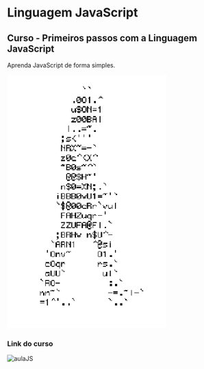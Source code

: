 # Linguagem JavaScript
## Curso - Primeiros passos com a Linguagem JavaScript
Aprenda JavaScript de forma simples. 

![HomemLetra](https://github.com/leonardojaneis/javascript/blob/main/homem-letra.gif)

### Link do curso
![aulaJS](https://www.google.com)

